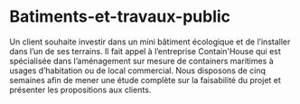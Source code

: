 # Batiments-et-travaux-public
Un client souhaite investir dans un mini bâtiment écologique et de l’installer dans l’un de ses terrains.  Il fait appel à l’entreprise Contain'House qui est spécialisée dans l’aménagement sur mesure de containers maritimes à usages d’habitation ou de local commercial.  Nous disposons de cinq semaines afin de mener une étude complète sur la faisabilité du projet et présenter les propositions aux clients.

